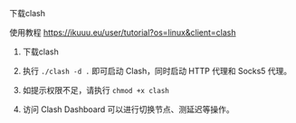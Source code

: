 下载clash

使用教程 https://ikuuu.eu/user/tutorial?os=linux&client=clash

1. 下载clash

2. 执行 `./clash -d .` 即可启动 Clash，同时启动 HTTP 代理和 Socks5 代理。

3. 如提示权限不足，请执行 `chmod +x clash`

4. 访问 Clash Dashboard 可以进行切换节点、测延迟等操作。

